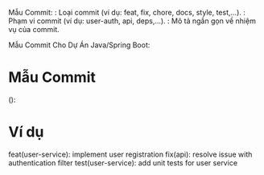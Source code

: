 Mẫu Commit:
<type>: Loại commit (ví dụ: feat, fix, chore, docs, style, test,...).
<scope>: Phạm vi commit (ví dụ: user-auth, api, deps,...).
<subject>: Mô tả ngắn gọn về nhiệm vụ của commit.

Mẫu Commit Cho Dự Án Java/Spring Boot:
# Mẫu Commit
<type>(<module>): <summary>

# Ví dụ
feat(user-service): implement user registration
fix(api): resolve issue with authentication filter
test(user-service): add unit tests for user service
